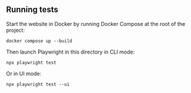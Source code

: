 <!--
SPDX-FileCopyrightText: 2024 The Aalto Grades Developers

SPDX-License-Identifier: MIT
-->

## Running tests

Start the website in Docker by running Docker Compose at the root of the
project:

```
docker compose up --build
```

Then launch Playwright in this directory in CLI mode:

```
npx playwright test
```

Or in UI mode:

```
npx playwright test --ui
```
